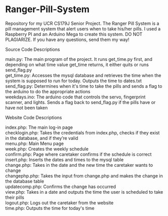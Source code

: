 # Ranger-Pill-System
Repository for my UCR CS179J Senior Project. The Ranger Pill System is a pill management system that alert users when to take his/her pills. I used a Raspberry PI and an Arduino Mega to create this system.  DO NOT PLAGIARIZE. If you have any questions, send them my way!

Source Code Descriptions  

main.py: The main program of the project.  It runs get_time.py first, and depending on what time value get_time returns, it either quits or runs send_flag.py  
get_time.py: Accesses the mysql database and retrieves the time when the system is supposed to run for today.  Outputs the time to dates.txt  
send_flag.py: Determines when it's time to take the pills and sends a flag to the arduino to do the appropriate actions  
weekdays.ino: The arduino code that controls the servo, fingerprint scanner, and lights.  Sends a flag back to send_flag.py if the pills have or have not been taken  

Website Code Descriptions  

index.php: The main log-in page  
checklogin.php: Takes the credentials from index.php, checks if they exist in the database, and if they’re valid  
menu.php: Main Menu page  
week.php: Creates the weekly schedule  
confirm.php: Page where caretaker confirms if the schedule is correct  
insert.php: Inserts the dates and times to the mysql table  
change.php: Takes in the date and the new time the caretaker wants to change  
changephp.php: Takes the input from change.php and makes the change in the database table  
updatecomp.php: Confirms the change has occurred  
view.php: Takes in a date and outputs the time the user is scheduled to take their pills  
logout.php: Logs out the caretaker from the website  
time.php: Outputs the time for today's time   
